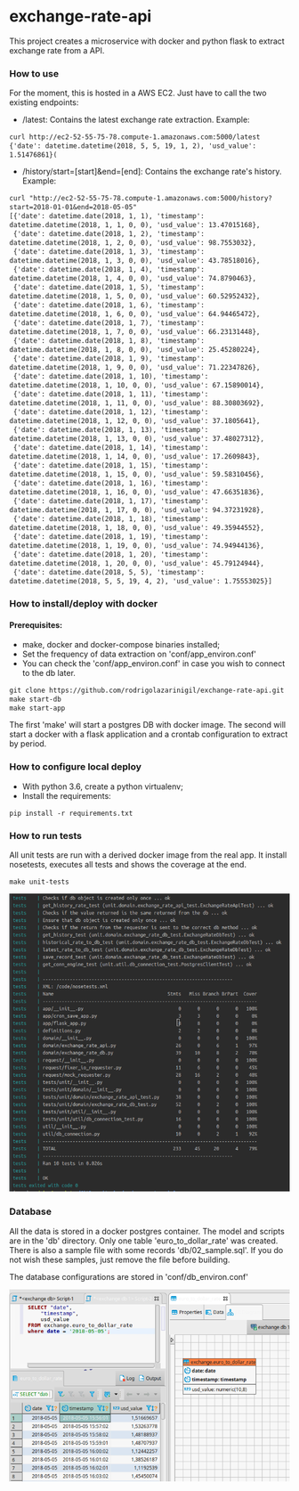 # exchange-rate-api

This project creates a microservice with docker and python flask to extract exchange rate from a API.

### How to use

For the moment, this is hosted in a AWS EC2. 
Just have to call the two existing endpoints:

- /latest: Contains the latest exchange rate extraction.
Example:
```
curl http://ec2-52-55-75-78.compute-1.amazonaws.com:5000/latest
{'date': datetime.datetime(2018, 5, 5, 19, 1, 2), 'usd_value': 1.51476861}(
```

- /history/start=[start]&end=[end]: Contains the exchange rate's history. 
Example:
```
curl "http://ec2-52-55-75-78.compute-1.amazonaws.com:5000/history?start=2018-01-01&end=2018-05-05"
[{'date': datetime.date(2018, 1, 1), 'timestamp': datetime.datetime(2018, 1, 1, 0, 0), 'usd_value': 13.47015168}, 
 {'date': datetime.date(2018, 1, 2), 'timestamp': datetime.datetime(2018, 1, 2, 0, 0), 'usd_value': 98.7553032}, 
 {'date': datetime.date(2018, 1, 3), 'timestamp': datetime.datetime(2018, 1, 3, 0, 0), 'usd_value': 43.78518016}, 
 {'date': datetime.date(2018, 1, 4), 'timestamp': datetime.datetime(2018, 1, 4, 0, 0), 'usd_value': 74.8790463}, 
 {'date': datetime.date(2018, 1, 5), 'timestamp': datetime.datetime(2018, 1, 5, 0, 0), 'usd_value': 60.52952432}, 
 {'date': datetime.date(2018, 1, 6), 'timestamp': datetime.datetime(2018, 1, 6, 0, 0), 'usd_value': 64.94465472}, 
 {'date': datetime.date(2018, 1, 7), 'timestamp': datetime.datetime(2018, 1, 7, 0, 0), 'usd_value': 66.23131448}, 
 {'date': datetime.date(2018, 1, 8), 'timestamp': datetime.datetime(2018, 1, 8, 0, 0), 'usd_value': 25.45280224}, 
 {'date': datetime.date(2018, 1, 9), 'timestamp': datetime.datetime(2018, 1, 9, 0, 0), 'usd_value': 71.22347826}, 
 {'date': datetime.date(2018, 1, 10), 'timestamp': datetime.datetime(2018, 1, 10, 0, 0), 'usd_value': 67.15890014}, 
 {'date': datetime.date(2018, 1, 11), 'timestamp': datetime.datetime(2018, 1, 11, 0, 0), 'usd_value': 88.30803692}, 
 {'date': datetime.date(2018, 1, 12), 'timestamp': datetime.datetime(2018, 1, 12, 0, 0), 'usd_value': 37.1805641}, 
 {'date': datetime.date(2018, 1, 13), 'timestamp': datetime.datetime(2018, 1, 13, 0, 0), 'usd_value': 37.48027312}, 
 {'date': datetime.date(2018, 1, 14), 'timestamp': datetime.datetime(2018, 1, 14, 0, 0), 'usd_value': 17.2609843}, 
 {'date': datetime.date(2018, 1, 15), 'timestamp': datetime.datetime(2018, 1, 15, 0, 0), 'usd_value': 59.58310456}, 
 {'date': datetime.date(2018, 1, 16), 'timestamp': datetime.datetime(2018, 1, 16, 0, 0), 'usd_value': 47.66351836}, 
 {'date': datetime.date(2018, 1, 17), 'timestamp': datetime.datetime(2018, 1, 17, 0, 0), 'usd_value': 94.37231928}, 
 {'date': datetime.date(2018, 1, 18), 'timestamp': datetime.datetime(2018, 1, 18, 0, 0), 'usd_value': 49.35944552}, 
 {'date': datetime.date(2018, 1, 19), 'timestamp': datetime.datetime(2018, 1, 19, 0, 0), 'usd_value': 74.94944136}, 
 {'date': datetime.date(2018, 1, 20), 'timestamp': datetime.datetime(2018, 1, 20, 0, 0), 'usd_value': 45.79124944}, 
 {'date': datetime.date(2018, 5, 5), 'timestamp': datetime.datetime(2018, 5, 5, 19, 4, 2), 'usd_value': 1.75553025}]
```

### How to install/deploy with docker

#### Prerequisites:
- make, docker and docker-compose binaries installed;
- Set the frequency of data extraction on 'conf/app_environ.conf'
- You can check the 'conf/app_environ.conf' in case you wish to connect to the db later.

```
git clone https://github.com/rodrigolazarinigil/exchange-rate-api.git
make start-db
make start-app
```

The first 'make' will start a postgres DB with docker image. The second will start a docker with a flask application and
a crontab configuration to extract by period. 


### How to configure local deploy
- With python 3.6, create a python virtualenv;
- Install the requirements:
```
pip install -r requirements.txt
```

### How to run tests

All unit tests are run with a derived docker image from the real app. It install nosetests, executes all tests and shows the coverage at the end.

```
make unit-tests
```

![Example of test result](images/unit-tests.png)

### Database

All the data is stored in a docker postgres container. The model and scripts are 
in the 'db' directory. Only one table 'euro_to_dollar_rate' was created.
There is also a sample file with some records 'db/02_sample.sql'. If you do not wish these samples, just remove the file 
before building.

The database configurations are stored in 'conf/db_environ.conf'

![Example of test result](images/db.png)

